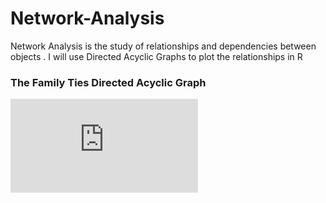 # Network-Analysis
Network Analysis is the study of relationships and dependencies between objects . I will use Directed Acyclic Graphs to plot the relationships in R





### The Family Ties Directed Acyclic Graph

![The family ties pdf Graph](https://github.com/anishsingh20/Network-Analysis/blob/master/Family%20Trees/got_family_ties.pdf)



